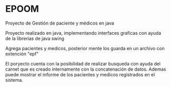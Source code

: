 # EPOOM
Proyecto de Gestión de paciente y médicos en java 

Proyecto realizado en java, implementando interfaces graficas con ayuda de la librerias de java swing

Agrega pacientes y medicos, posterior mente los guarda en un archivo con extención "epf"

El poryecto cuenta con la posibilidad de realizar busqueda con ayuda del carnet que es creado internamente con la concatenación de datos.
Ademas puede mostrar el informe de los pacientes y medicos registrados en el sistema.
